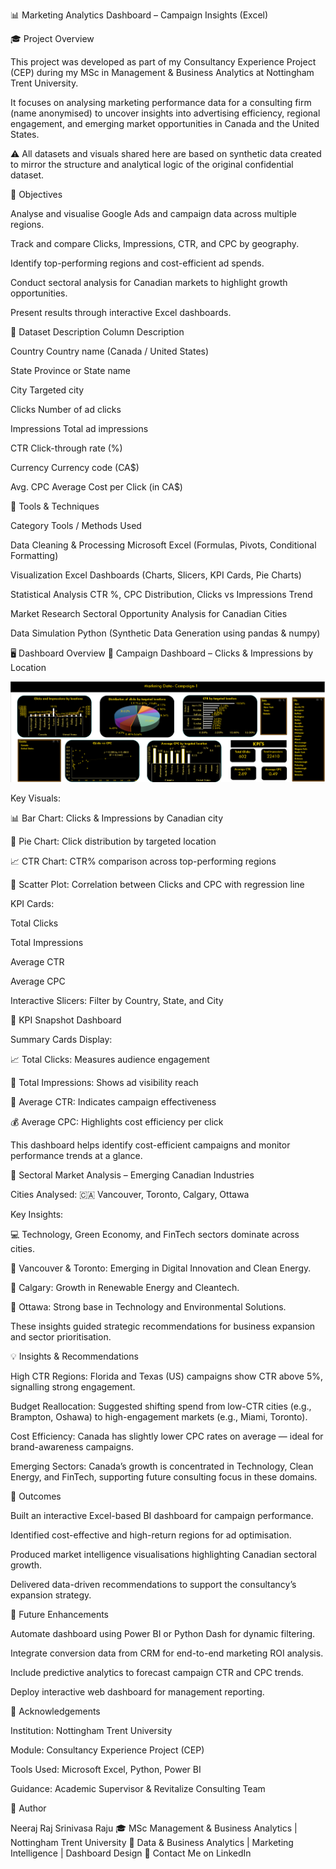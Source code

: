 📊 Marketing Analytics Dashboard – Campaign Insights (Excel)

🎓 Project Overview

This project was developed as part of my Consultancy Experience Project (CEP) during my MSc in Management & Business Analytics at Nottingham Trent University.

It focuses on analysing marketing performance data for a consulting firm (name anonymised) to uncover insights into advertising efficiency, regional engagement, and emerging market opportunities in Canada and the United States.

⚠️ All datasets and visuals shared here are based on synthetic data created to mirror the structure and analytical logic of the original confidential dataset.

🧭 Objectives

Analyse and visualise Google Ads and campaign data across multiple regions.

Track and compare Clicks, Impressions, CTR, and CPC by geography.

Identify top-performing regions and cost-efficient ad spends.

Conduct sectoral analysis for Canadian markets to highlight growth opportunities.

Present results through interactive Excel dashboards.

📁 Dataset Description
Column	Description

Country	Country name (Canada / United States)

State	Province or State name

City	Targeted city

Clicks	Number of ad clicks

Impressions	Total ad impressions

CTR	Click-through rate (%)

Currency	Currency code (CA$)

Avg. CPC	Average Cost per Click (in CA$)

🧰 Tools & Techniques

Category	Tools / Methods Used

Data Cleaning & Processing	Microsoft Excel (Formulas, Pivots, Conditional Formatting)

Visualization	Excel Dashboards (Charts, Slicers, KPI Cards, Pie Charts)

Statistical Analysis	CTR %, CPC Distribution, Clicks vs Impressions Trend

Market Research	Sectoral Opportunity Analysis for Canadian Cities

Data Simulation	Python (Synthetic Data Generation using pandas & numpy)

🖥️ Dashboard Overview
🔸 Campaign Dashboard – Clicks & Impressions by Location

![First Campaign](First%20Campaign.png)

Key Visuals:

📊 Bar Chart: Clicks & Impressions by Canadian city

🥧 Pie Chart: Click distribution by targeted location

📈 CTR Chart: CTR% comparison across top-performing regions

🔹 Scatter Plot: Correlation between Clicks and CPC with regression line

KPI Cards:

Total Clicks

Total Impressions

Average CTR

Average CPC

Interactive Slicers: Filter by Country, State, and City

🔸 KPI Snapshot Dashboard

Summary Cards Display:

📈 Total Clicks: Measures audience engagement

👀 Total Impressions: Shows ad visibility reach

🎯 Average CTR: Indicates campaign effectiveness

💰 Average CPC: Highlights cost efficiency per click

This dashboard helps identify cost-efficient campaigns and monitor performance trends at a glance.

🔸 Sectoral Market Analysis – Emerging Canadian Industries

Cities Analysed:
🇨🇦 Vancouver, Toronto, Calgary, Ottawa

Key Insights:

💻 Technology, Green Economy, and FinTech sectors dominate across cities.

🌱 Vancouver & Toronto: Emerging in Digital Innovation and Clean Energy.

🔋 Calgary: Growth in Renewable Energy and Cleantech.

🧠 Ottawa: Strong base in Technology and Environmental Solutions.

These insights guided strategic recommendations for business expansion and sector prioritisation.

💡 Insights & Recommendations

High CTR Regions:
Florida and Texas (US) campaigns show CTR above 5%, signalling strong engagement.

Budget Reallocation:
Suggested shifting spend from low-CTR cities (e.g., Brampton, Oshawa) to high-engagement markets (e.g., Miami, Toronto).

Cost Efficiency:
Canada has slightly lower CPC rates on average — ideal for brand-awareness campaigns.

Emerging Sectors:
Canada’s growth is concentrated in Technology, Clean Energy, and FinTech, supporting future consulting focus in these domains.

🧾 Outcomes

Built an interactive Excel-based BI dashboard for campaign performance.

Identified cost-effective and high-return regions for ad optimisation.

Produced market intelligence visualisations highlighting Canadian sectoral growth.

Delivered data-driven recommendations to support the consultancy’s expansion strategy.

🚀 Future Enhancements

Automate dashboard using Power BI or Python Dash for dynamic filtering.

Integrate conversion data from CRM for end-to-end marketing ROI analysis.

Include predictive analytics to forecast campaign CTR and CPC trends.

Deploy interactive web dashboard for management reporting.

🏫 Acknowledgements

Institution: Nottingham Trent University

Module: Consultancy Experience Project (CEP)

Tools Used: Microsoft Excel, Python, Power BI

Guidance: Academic Supervisor & Revitalize Consulting Team

👤 Author

Neeraj Raj Srinivasa Raju
🎓 MSc Management & Business Analytics | Nottingham Trent University
💼 Data & Business Analytics | Marketing Intelligence | Dashboard Design
📧 Contact Me on LinkedIn
